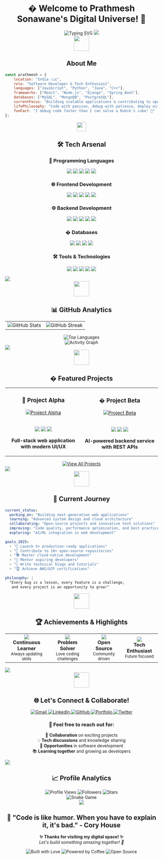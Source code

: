 <div align="center">
  
# � Welcome to Prathmesh Sonawane's Digital Universe! 🌟

<img src="https://readme-typing-svg.herokuapp.com?font=Fira+Code&size=30&duration=3000&pause=1000&color=00D9FF&center=true&vCenter=true&multiline=true&width=1000&height=100&lines=Full+Stack+Developer+%7C+Problem+Solver;Building+the+Future+One+Line+at+a+Time;Always+Learning%2C+Always+Growing" alt="Typing SVG" />

<img src="https://user-images.githubusercontent.com/73097560/115834477-dbab4500-a447-11eb-908a-139a6edaec5c.gif">

</div>

<div align="center">
  <img src="https://github.com/7oSkaaa/7oSkaaa/blob/main/Images/about_me.gif?raw=true" width="50px">
  <h2>About Me</h2>
</div>

```javascript
const prathmesh = {
    location: "India 🇮🇳",
    role: "Software Developer & Tech Enthusiast",
    languages: ["JavaScript", "Python", "Java", "C++"],
    frameworks: ["React", "Node.js", "Django", "Spring Boot"],
    databases: ["MySQL", "MongoDB", "PostgreSQL"],
    currentFocus: "Building scalable applications & contributing to open source",
    lifePhilosophy: "Code with passion, debug with patience, deploy with confidence",
    funFact: "I debug code faster than I can solve a Rubik's cube! 🎲"
};
```

<div align="center">
  <img src="https://github.com/7oSkaaa/7oSkaaa/blob/main/Images/Right_Side.gif?raw=true" width="30px">
  <h2>🛠️ Tech Arsenal</h2>
</div>

<div align="center">

### 🎯 Programming Languages
<p>
  <img src="https://img.shields.io/badge/JavaScript-F7DF1E?style=for-the-badge&logo=javascript&logoColor=black" />
  <img src="https://img.shields.io/badge/Python-3776AB?style=for-the-badge&logo=python&logoColor=white" />
  <img src="https://img.shields.io/badge/Java-ED8B00?style=for-the-badge&logo=openjdk&logoColor=white" />
  <img src="https://img.shields.io/badge/C++-00599C?style=for-the-badge&logo=c%2B%2B&logoColor=white" />
  <img src="https://img.shields.io/badge/TypeScript-007ACC?style=for-the-badge&logo=typescript&logoColor=white" />
</p>

### 🌐 Frontend Development
<p>
  <img src="https://img.shields.io/badge/React-20232A?style=for-the-badge&logo=react&logoColor=61DAFB" />
  <img src="https://img.shields.io/badge/HTML5-E34F26?style=for-the-badge&logo=html5&logoColor=white" />
  <img src="https://img.shields.io/badge/CSS3-1572B6?style=for-the-badge&logo=css3&logoColor=white" />
  <img src="https://img.shields.io/badge/Bootstrap-563D7C?style=for-the-badge&logo=bootstrap&logoColor=white" />
  <img src="https://img.shields.io/badge/Tailwind_CSS-38B2AC?style=for-the-badge&logo=tailwind-css&logoColor=white" />
</p>

### ⚙️ Backend Development
<p>
  <img src="https://img.shields.io/badge/Node.js-43853D?style=for-the-badge&logo=node.js&logoColor=white" />
  <img src="https://img.shields.io/badge/Express.js-404D59?style=for-the-badge" />
  <img src="https://img.shields.io/badge/Django-092E20?style=for-the-badge&logo=django&logoColor=white" />
  <img src="https://img.shields.io/badge/Flask-000000?style=for-the-badge&logo=flask&logoColor=white" />
  <img src="https://img.shields.io/badge/Spring_Boot-F2F4F9?style=for-the-badge&logo=spring-boot" />
</p>

### �️ Databases
<p>
  <img src="https://img.shields.io/badge/MySQL-005C84?style=for-the-badge&logo=mysql&logoColor=white" />
  <img src="https://img.shields.io/badge/MongoDB-4EA94B?style=for-the-badge&logo=mongodb&logoColor=white" />
  <img src="https://img.shields.io/badge/PostgreSQL-316192?style=for-the-badge&logo=postgresql&logoColor=white" />
  <img src="https://img.shields.io/badge/SQLite-07405E?style=for-the-badge&logo=sqlite&logoColor=white" />
</p>

### 🛠️ Tools & Technologies
<p>
  <img src="https://img.shields.io/badge/Git-F05032?style=for-the-badge&logo=git&logoColor=white" />
  <img src="https://img.shields.io/badge/VS_Code-007ACC?style=for-the-badge&logo=visual-studio-code&logoColor=white" />
  <img src="https://img.shields.io/badge/Docker-2496ED?style=for-the-badge&logo=docker&logoColor=white" />
  <img src="https://img.shields.io/badge/AWS-232F3E?style=for-the-badge&logo=amazon-aws&logoColor=white" />
  <img src="https://img.shields.io/badge/Linux-FCC624?style=for-the-badge&logo=linux&logoColor=black" />
</p>

</div>

<img src="https://user-images.githubusercontent.com/73097560/115834477-dbab4500-a447-11eb-908a-139a6edaec5c.gif">

<div align="center">
  <img src="https://github.com/7oSkaaa/7oSkaaa/blob/main/Images/Statistics.gif?raw=true" width="50px">
  <h2>📊 GitHub Analytics</h2>
</div>

<div align="center">
  <table>
    <tr>
      <td>
        <img src="https://github-readme-stats.vercel.app/api?username=YOUR_GITHUB_USERNAME&show_icons=true&theme=tokyonight&hide_border=true&bg_color=0D1117&title_color=00D9FF&icon_color=00D9FF&text_color=FFFFFF" alt="GitHub Stats" />
      </td>
      <td>
        <img src="https://github-readme-streak-stats.herokuapp.com/?user=YOUR_GITHUB_USERNAME&theme=tokyonight&hide_border=true&background=0D1117&stroke=00D9FF&ring=00D9FF&fire=FFA500&currStreakLabel=00D9FF" alt="GitHub Streak" />
      </td>
    </tr>
  </table>
</div>

<div align="center">
  <img src="https://github-readme-stats.vercel.app/api/top-langs/?username=YOUR_GITHUB_USERNAME&layout=compact&theme=tokyonight&hide_border=true&bg_color=0D1117&title_color=00D9FF&text_color=FFFFFF" alt="Top Languages" />
</div>

<div align="center">
  <img src="https://github-readme-activity-graph.vercel.app/graph?username=YOUR_GITHUB_USERNAME&theme=tokyo-night&hide_border=true&bg_color=0D1117&color=00D9FF&line=00D9FF&point=FFFFFF" alt="Activity Graph" />
</div>

<img src="https://user-images.githubusercontent.com/73097560/115834477-dbab4500-a447-11eb-908a-139a6edaec5c.gif">

<div align="center">
  <img src="https://github.com/7oSkaaa/7oSkaaa/blob/main/Images/Software_Tools.gif?raw=true" width="50px">
  <h2>� Featured Projects</h2>
</div>

<div align="center">
  <table>
    <tr>
      <td width="50%">
        <h3 align="center">🌟 Project Alpha</h3>
        <div align="center">  
          <a href="https://github.com/YOUR_GITHUB_USERNAME/project-alpha" target="_blank">
            <img src="https://github-readme-stats.vercel.app/api/pin/?username=YOUR_GITHUB_USERNAME&repo=project-alpha&theme=tokyonight&hide_border=true&bg_color=0D1117&title_color=00D9FF&text_color=FFFFFF" alt="Project Alpha" />
          </a>
          <br>
          <br>
          <p>
            <img src="https://img.shields.io/badge/React-20232A?style=for-the-badge&logo=react&logoColor=61DAFB" />
            <img src="https://img.shields.io/badge/Node.js-43853D?style=for-the-badge&logo=node.js&logoColor=white" />
            <img src="https://img.shields.io/badge/MongoDB-4EA94B?style=for-the-badge&logo=mongodb&logoColor=white" />
          </p>
          <p><strong>Full-stack web application with modern UI/UX</strong></p>
        </div>
      </td>
      <td width="50%">
        <h3 align="center">� Project Beta</h3>
        <div align="center">
          <a href="https://github.com/YOUR_GITHUB_USERNAME/project-beta" target="_blank">
            <img src="https://github-readme-stats.vercel.app/api/pin/?username=YOUR_GITHUB_USERNAME&repo=project-beta&theme=tokyonight&hide_border=true&bg_color=0D1117&title_color=00D9FF&text_color=FFFFFF" alt="Project Beta" />
          </a>
          <br>
          <br>
          <p>
            <img src="https://img.shields.io/badge/Python-3776AB?style=for-the-badge&logo=python&logoColor=white" />
            <img src="https://img.shields.io/badge/Django-092E20?style=for-the-badge&logo=django&logoColor=white" />
            <img src="https://img.shields.io/badge/PostgreSQL-316192?style=for-the-badge&logo=postgresql&logoColor=white" />
          </p>
          <p><strong>AI-powered backend service with REST APIs</strong></p>
        </div>
      </td>
    </tr>
  </table>
</div>

<div align="center">
  <a href="https://github.com/YOUR_GITHUB_USERNAME?tab=repositories" target="_blank">
    <img src="https://img.shields.io/badge/View%20All%20Projects-00D9FF?style=for-the-badge&logo=github&logoColor=white" alt="View All Projects" />
  </a>
</div>

<img src="https://user-images.githubusercontent.com/73097560/115834477-dbab4500-a447-11eb-908a-139a6edaec5c.gif">

<div align="center">
  <img src="https://github.com/7oSkaaa/7oSkaaa/blob/main/Images/Developer.gif?raw=true" width="50px">
  <h2>🎯 Current Journey</h2>
</div>

<div align="left">

```yaml
current_status:
  working_on: "Building next-generation web applications"
  learning: "Advanced system design and cloud architecture"
  collaborating: "Open-source projects and innovative tech solutions"
  improving: "Code quality, performance optimization, and best practices"
  exploring: "AI/ML integration in web development"
  
goals_2025:
  - "🚀 Launch 5+ production-ready applications"
  - "🌟 Contribute to 10+ open-source repositories"
  - "📚 Master cloud-native development"
  - "🤝 Mentor aspiring developers"
  - "📝 Write technical blogs and tutorials"
  - "🏆 Achieve AWS/GCP certifications"
  
philosophy: |
  "Every bug is a lesson, every feature is a challenge,
   and every project is an opportunity to grow!"
```

</div>

<div align="center">
  <img src="https://github.com/7oSkaaa/7oSkaaa/blob/main/Images/trophy.gif?raw=true" width="50px">
  <h2>🏆 Achievements & Highlights</h2>
</div>

<div align="center">
  <table>
    <tr>
      <td align="center">
        <img src="https://img.shields.io/badge/🎓_Student-4285F4?style=for-the-badge&logoColor=white" />
        <br><strong>Continuous Learner</strong>
        <br><sub>Always updating skills</sub>
      </td>
      <td align="center">
        <img src="https://img.shields.io/badge/💻_Developer-00D9FF?style=for-the-badge&logoColor=white" />
        <br><strong>Problem Solver</strong>
        <br><sub>Love coding challenges</sub>
      </td>
      <td align="center">
        <img src="https://img.shields.io/badge/🌟_Contributor-FFD700?style=for-the-badge&logoColor=white" />
        <br><strong>Open Source</strong>
        <br><sub>Community driven</sub>
      </td>
      <td align="center">
        <img src="https://img.shields.io/badge/�_Innovator-FF6B6B?style=for-the-badge&logoColor=white" />
        <br><strong>Tech Enthusiast</strong>
        <br><sub>Future focused</sub>
      </td>
    </tr>
  </table>
</div>

<img src="https://user-images.githubusercontent.com/73097560/115834477-dbab4500-a447-11eb-908a-139a6edaec5c.gif">

<div align="center">
  <img src="https://github.com/7oSkaaa/7oSkaaa/blob/main/Images/Connect-with-me.gif?raw=true" width="50px">
  <h2>🌐 Let's Connect & Collaborate!</h2>
</div>

<div align="center">
  <a href="mailto:prathmesh.sonawane@email.com">
    <img src="https://img.shields.io/badge/Gmail-D14836?style=for-the-badge&logo=gmail&logoColor=white" alt="Gmail" />
  </a>
  <a href="https://linkedin.com/in/prathmesh-sonawane" target="_blank">
    <img src="https://img.shields.io/badge/LinkedIn-0077B5?style=for-the-badge&logo=linkedin&logoColor=white" alt="LinkedIn" />
  </a>
  <a href="https://github.com/YOUR_GITHUB_USERNAME" target="_blank">
    <img src="https://img.shields.io/badge/GitHub-100000?style=for-the-badge&logo=github&logoColor=white" alt="GitHub" />
  </a>
  <a href="https://your-portfolio-website.com" target="_blank">
    <img src="https://img.shields.io/badge/Portfolio-FF5722?style=for-the-badge&logo=firefox&logoColor=white" alt="Portfolio" />
  </a>
  <a href="https://twitter.com/your_handle" target="_blank">
    <img src="https://img.shields.io/badge/Twitter-1DA1F2?style=for-the-badge&logo=twitter&logoColor=white" alt="Twitter" />
  </a>
</div>

<div align="center">
  <h3>💬 Feel free to reach out for:</h3>
  <p>
    🤝 <strong>Collaboration</strong> on exciting projects<br>
    💡 <strong>Tech discussions</strong> and knowledge sharing<br>
    🚀 <strong>Opportunities</strong> in software development<br>
    📚 <strong>Learning together</strong> and growing as developers
  </p>
</div>

<img src="https://user-images.githubusercontent.com/73097560/115834477-dbab4500-a447-11eb-908a-139a6edaec5c.gif">

<div align="center">
  <h2>📈 Profile Analytics</h2>
</div>

<div align="center">
  <img src="https://komarev.com/ghpvc/?username=YOUR_GITHUB_USERNAME&color=00D9FF&style=for-the-badge&label=Profile+Views" alt="Profile Views" />
  <img src="https://img.shields.io/github/followers/YOUR_GITHUB_USERNAME?label=Followers&style=for-the-badge&color=00D9FF" alt="Followers" />
  <img src="https://img.shields.io/github/stars/YOUR_GITHUB_USERNAME?label=Stars&style=for-the-badge&color=FFD700" alt="Stars" />
</div>

<div align="center">
  <img src="https://github.com/7oSkaaa/7oSkaaa/blob/main/Images/Snake.svg" alt="Snake Game" />
</div>

<div align="center">
  <img src="https://user-images.githubusercontent.com/73097560/115834477-dbab4500-a447-11eb-908a-139a6edaec5c.gif">
  
  <h2>💫 "Code is like humor. When you have to explain it, it's bad." - Cory House</h2>
  
  <p>
    <strong>✨ Thanks for visiting my digital space! ✨</strong><br>
    <em>Let's build something amazing together! 🚀</em>
  </p>
  
  <img src="https://forthebadge.com/images/badges/built-with-love.svg" alt="Built with Love" />
  <img src="https://forthebadge.com/images/badges/powered-by-coffee.svg" alt="Powered by Coffee" />
  <img src="https://forthebadge.com/images/badges/open-source.svg" alt="Open Source" />
  
</div>
